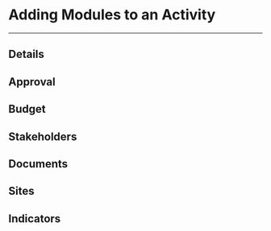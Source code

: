 # Adding Modules to an Activity

---

## Details

## Approval

## Budget

## Stakeholders

## Documents

## Sites

## Indicators




